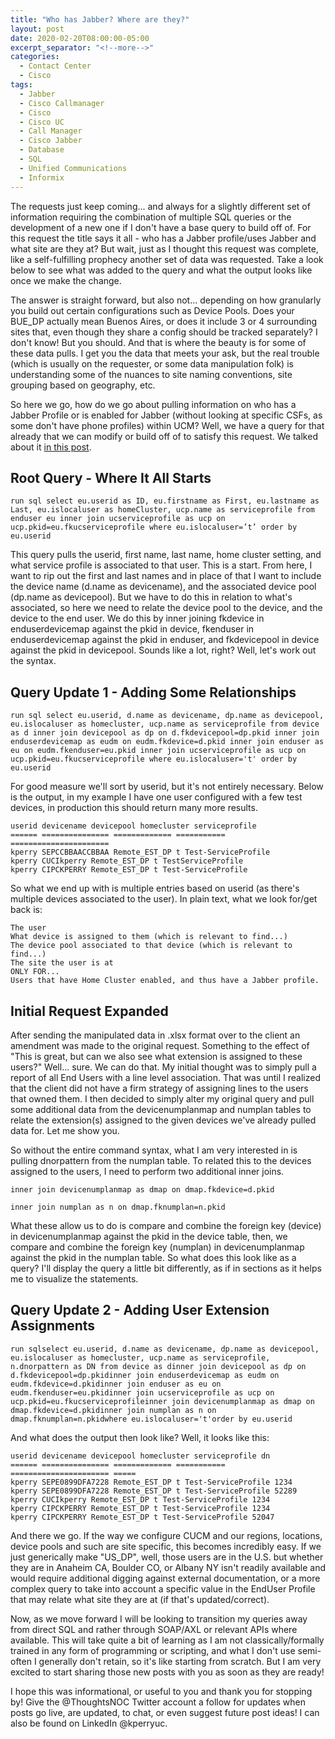 ```yaml
---
title: "Who has Jabber? Where are they?"
layout: post
date: 2020-02-20T08:00:00-05:00
excerpt_separator: "<!--more-->"
categories:
  - Contact Center
  - Cisco
tags:
  - Jabber
  - Cisco Callmanager
  - Cisco
  - Cisco UC
  - Call Manager
  - Cisco Jabber
  - Database
  - SQL
  - Unified Communications
  - Informix
---
```


The requests just keep coming... and always for a slightly different set of information requiring the combination of multiple SQL queries or the development of a new one if I don't have a base query to build off of. For this request the title says it all - who has a Jabber profile/uses Jabber and what site are they at? But wait, just as I thought this request was complete, like a self-fulfilling prophecy another set of data was requested. Take a look below to see what was added to the query and what the output looks like once we make the change.

<!--more-->

The answer is straight forward, but also not... depending on how granularly you build out certain configurations such as Device Pools. Does your BUE_DP actually mean Buenos Aires, or does it include 3 or 4 surrounding sites that, even though they share a config should be tracked separately? I don't know! But you should. And that is where the beauty is for some of these data pulls. I get you the data that meets your ask, but the real trouble (which is usually on the requester, or some data manipulation folk) is understanding some of the nuances to site naming conventions, site grouping based on geography, etc.

So here we go, how do we go about pulling information on who has a Jabber Profile or is enabled for Jabber (without looking at specific CSFs, as some don't have phone profiles) within UCM? Well, we have a query for that already that we can modify or build off of to satisfy this request. We talked about it [in this post](https://unhall0w3d.github.io/2019/06/20/is-home-cluster-enabled-what-service-profile-is-used.html).

## Root Query - Where It All Starts

```text
run sql select eu.userid as ID, eu.firstname as First, eu.lastname as Last, eu.islocaluser as homeCluster, ucp.name as serviceprofile from enduser eu inner join ucserviceprofile as ucp on ucp.pkid=eu.fkucserviceprofile where eu.islocaluser=’t’ order by eu.userid
```

This query pulls the userid, first name, last name, home cluster setting, and what service profile is associated to that user. This is a start. From here, I want to rip out the first and last names and in place of that I want to include the device name (d.name as devicename), and the associated device pool (dp.name as devicepool). But we have to do this in relation to what's associated, so here we need to relate the device pool to the device, and the device to the end user. We do this by inner joining fkdevice in enduserdevicemap against the pkid in device, fkenduser in enduserdevicemap against the pkid in enduser, and fkdevicepool in device against the pkid in devicepool. Sounds like a lot, right? Well, let's work out the syntax.

## Query Update 1 - Adding Some Relationships

```text
run sql select eu.userid, d.name as devicename, dp.name as devicepool, eu.islocaluser as homecluster, ucp.name as serviceprofile from device as d inner join devicepool as dp on d.fkdevicepool=dp.pkid inner join enduserdevicemap as eudm on eudm.fkdevice=d.pkid inner join enduser as eu on eudm.fkenduser=eu.pkid inner join ucserviceprofile as ucp on ucp.pkid=eu.fkucserviceprofile where eu.islocaluser='t' order by eu.userid
```

For good measure we'll sort by userid, but it's not entirely necessary. Below is the output, in my example I have one user configured with a few test devices, in production this should return many more results.

```text
userid devicename devicepool homecluster serviceprofile
====== =============== ============= =========== ======================
kperry SEPCCBBAACCBBAA Remote_EST_DP t Test-ServiceProfile
kperry CUCIkperry Remote_EST_DP t TestServiceProfile
kperry CIPCKPERRY Remote_EST_DP t Test-ServiceProfile
```

So what we end up with is multiple entries based on userid (as there's multiple devices associated to the user). In plain text, what we look for/get back is:

```text
The user
What device is assigned to them (which is relevant to find...)
The device pool associated to that device (which is relevant to find...)
The site the user is at
ONLY FOR...
Users that have Home Cluster enabled, and thus have a Jabber profile.
```

## Initial Request Expanded

After sending the manipulated data in .xlsx format over to the client an amendment was made to the original request. Something to the effect of "This is great, but can we also see what extension is assigned to these users?" Well... sure. We can do that. My initial thought was to simply pull a report of all End Users with a line level association. That was until I realized that the client did not have a firm strategy of assigning lines to the users that owned them. I then decided to simply alter my original query and pull some additional data from the devicenumplanmap and numplan tables to relate the extension(s) assigned to the given devices we've already pulled data for. Let me show you.

So without the entire command syntax, what I am very interested in is pulling dnorpattern from the numplan table. To related this to the devices assigned to the users, I need to perform two additional inner joins.

```text
inner join devicenumplanmap as dmap on dmap.fkdevice=d.pkid

inner join numplan as n on dmap.fknumplan=n.pkid
```

What these allow us to do is compare and combine the foreign key (device) in devicenumplanmap against the pkid in the device table, then, we compare and combine the foreign key (numplan) in devicenumplanmap against the pkid in the numplan table. So what does this look like as a query? I'll display the query a little bit differently, as if in sections as it helps me to visualize the statements.

## Query Update 2 - Adding User Extension Assignments

```text
run sqlselect eu.userid, d.name as devicename, dp.name as devicepool, eu.islocaluser as homecluster, ucp.name as serviceprofile, n.dnorpattern as DN from device as dinner join devicepool as dp on d.fkdevicepool=dp.pkidinner join enduserdevicemap as eudm on eudm.fkdevice=d.pkidinner join enduser as eu on eudm.fkenduser=eu.pkidinner join ucserviceprofile as ucp on ucp.pkid=eu.fkucserviceprofileinner join devicenumplanmap as dmap on dmap.fkdevice=d.pkidinner join numplan as n on dmap.fknumplan=n.pkidwhere eu.islocaluser='t'order by eu.userid
```

And what does the output then look like? Well, it looks like this: 

```text
userid devicename devicepool homecluster serviceprofile dn
====== =============== ============= =========== ====================== =====
kperry SEPE0899DFA7228 Remote_EST_DP t Test-ServiceProfile 1234
kperry SEPE0899DFA7228 Remote_EST_DP t Test-ServiceProfile 52289
kperry CUCIkperry Remote_EST_DP t Test-ServiceProfile 1234
kperry CIPCKPERRY Remote_EST_DP t Test-ServiceProfile 1234
kperry CIPCKPERRY Remote_EST_DP t Test-ServiceProfile 52047
```

And there we go. If the way we configure CUCM and our regions, locations, device pools and such are site specific, this becomes incredibly easy. If we just generically make "US_DP", well, those users are in the U.S. but whether they are in Anaheim CA, Boulder CO, or Albany NY isn't readily available and would require additional digging against external documentation, or a more complex query to take into account a specific value in the EndUser Profile that may relate what site they are at (if that's updated/correct). 

Now, as we move forward I will be looking to transition my queries away from direct SQL and rather through SOAP/AXL or relevant APIs where available. This will take quite a bit of learning as I am not classically/formally trained in any form of programming or scripting, and what I don't use semi-often I generally don't retain, so it's like starting from scratch. But I am very excited to start sharing those new posts with you as soon as they are ready!

I hope this was informational, or useful to you and thank you for stopping by! Give the @ThoughtsNOC Twitter account a follow for updates when posts go live, are updated, to chat, or even suggest future post ideas! I can also be found on LinkedIn @kperryuc.
